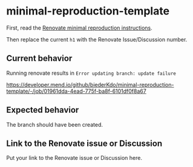 # minimal-reproduction-template

First, read the [Renovate minimal reproduction instructions](https://github.com/renovatebot/renovate/blob/main/docs/development/minimal-reproductions.md).

Then replace the current `h1` with the Renovate Issue/Discussion number.

## Current behavior

Running renovate results in `Error updating branch: update failure`

https://developer.mend.io/github/biederKdo/minimal-reproduction-template/-/job/01961dda-4ead-775f-ba8f-6101df0f8a67

## Expected behavior

The branch should have been created.

## Link to the Renovate issue or Discussion

Put your link to the Renovate issue or Discussion here.
